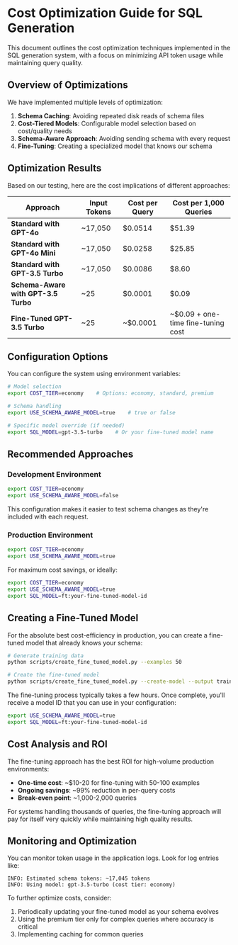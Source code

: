 # Cost Optimization Guide for SQL Generation

This document outlines the cost optimization techniques implemented in the SQL generation system, with a focus on minimizing API token usage while maintaining query quality.

## Overview of Optimizations

We have implemented multiple levels of optimization:

1. **Schema Caching**: Avoiding repeated disk reads of schema files
2. **Cost-Tiered Models**: Configurable model selection based on cost/quality needs
3. **Schema-Aware Approach**: Avoiding sending schema with every request
4. **Fine-Tuning**: Creating a specialized model that knows our schema

## Optimization Results

Based on our testing, here are the cost implications of different approaches:

| Approach | Input Tokens | Cost per Query | Cost per 1,000 Queries |
|----------|--------------|----------------|------------------------|
| **Standard with GPT-4o** | ~17,050 | $0.0514 | $51.39 |
| **Standard with GPT-4o Mini** | ~17,050 | $0.0258 | $25.85 |
| **Standard with GPT-3.5 Turbo** | ~17,050 | $0.0086 | $8.60 |
| **Schema-Aware with GPT-3.5 Turbo** | ~25 | $0.0001 | $0.09 |
| **Fine-Tuned GPT-3.5 Turbo** | ~25 | ~$0.0001 | ~$0.09 + one-time fine-tuning cost |

## Configuration Options

You can configure the system using environment variables:

```bash
# Model selection
export COST_TIER=economy    # Options: economy, standard, premium

# Schema handling
export USE_SCHEMA_AWARE_MODEL=true    # true or false

# Specific model override (if needed)
export SQL_MODEL=gpt-3.5-turbo    # Or your fine-tuned model name
```

## Recommended Approaches

### Development Environment
```bash
export COST_TIER=economy
export USE_SCHEMA_AWARE_MODEL=false
```
This configuration makes it easier to test schema changes as they're included with each request.

### Production Environment
```bash
export COST_TIER=economy
export USE_SCHEMA_AWARE_MODEL=true
```
For maximum cost savings, or ideally:
```bash
export COST_TIER=economy
export USE_SCHEMA_AWARE_MODEL=true
export SQL_MODEL=ft:your-fine-tuned-model-id
```

## Creating a Fine-Tuned Model

For the absolute best cost-efficiency in production, you can create a fine-tuned model that already knows your schema:

```bash
# Generate training data
python scripts/create_fine_tuned_model.py --examples 50

# Create the fine-tuned model
python scripts/create_fine_tuned_model.py --create-model --output training_data.jsonl
```

The fine-tuning process typically takes a few hours. Once complete, you'll receive a model ID that you can use in your configuration:

```bash
export USE_SCHEMA_AWARE_MODEL=true
export SQL_MODEL=ft:your-fine-tuned-model-id
```

## Cost Analysis and ROI

The fine-tuning approach has the best ROI for high-volume production environments:

- **One-time cost**: ~$10-20 for fine-tuning with 50-100 examples
- **Ongoing savings**: ~99% reduction in per-query costs
- **Break-even point**: ~1,000-2,000 queries

For systems handling thousands of queries, the fine-tuning approach will pay for itself very quickly while maintaining high quality results.

## Monitoring and Optimization

You can monitor token usage in the application logs. Look for log entries like:
```
INFO: Estimated schema tokens: ~17,045 tokens
INFO: Using model: gpt-3.5-turbo (cost tier: economy)
```

To further optimize costs, consider:
1. Periodically updating your fine-tuned model as your schema evolves
2. Using the premium tier only for complex queries where accuracy is critical
3. Implementing caching for common queries 